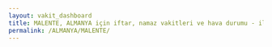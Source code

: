 ```yaml
---
layout: vakit_dashboard
title: MALENTE, ALMANYA için iftar, namaz vakitleri ve hava durumu - ilçe/eyalet seç
permalink: /ALMANYA/MALENTE/
---
```


<script type="text/javascript">
  var GLOBAL_COUNTRY = 'ALMANYA';
  var GLOBAL_CITY = 'MALENTE';
  var GLOBAL_STATE = '';
  var lat = 72;
  var lon = 21;
</script>
